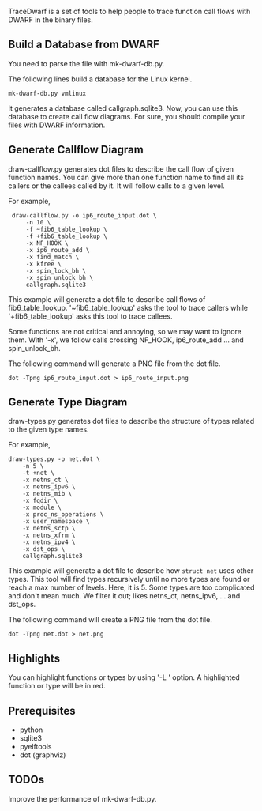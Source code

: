 TraceDwarf is a set of tools to help people to trace function call flows
with DWARF in the binary files.

## Build a Database from DWARF
You need to parse the file with mk-dwarf-db.py.

The following lines build a database for the Linux kernel.

    mk-dwarf-db.py vmlinux

It generates a database called callgraph.sqlite3.  Now, you can use
this database to create call flow diagrams.  For sure, you should
compile your files with DWARF information.

## Generate Callflow Diagram
draw-callflow.py generates dot files to describe the call flow of
given function names.  You can give more than one function name to
find all its callers or the callees called by it.  It will follow
calls to a given level.

For example,

     draw-callflow.py -o ip6_route_input.dot \
         -n 10 \
         -f ~fib6_table_lookup \
         -f +fib6_table_lookup \
         -x NF_HOOK \
         -x ip6_route_add \
         -x find_match \
         -x kfree \
         -x spin_lock_bh \
         -x spin_unlock_bh \
         callgraph.sqlite3

This example will generate a dot file to describe call flows of
fib6_table_lookup.  '~fib6_table_lookup' asks the tool to trace callers
while '+fib6_table_lookup' asks this tool to trace callees.

Some functions are not critical and annoying, so we may want to
ignore them.  With '-x', we follow calls crossing NF_HOOK,
ip6_route_add ... and spin_unlock_bh.

The following command will generate a PNG file from the dot file.

    dot -Tpng ip6_route_input.dot > ip6_route_input.png

## Generate Type Diagram
draw-types.py generates dot files to describe the structure of types
related to the given type names.

For example,

    draw-types.py -o net.dot \
        -n 5 \
        -t +net \
        -x netns_ct \
        -x netns_ipv6 \
        -x netns_mib \
        -x fqdir \
        -x module \
        -x proc_ns_operations \
        -x user_namespace \
        -x netns_sctp \
        -x netns_xfrm \
        -x netns_ipv4 \
        -x dst_ops \
        callgraph.sqlite3

This example will generate a dot file to describe how `struct net`
uses other types.  This tool will find types recursively until no more
types are found or reach a max number of levels.  Here, it is 5.  Some
types are too complicated and don't mean much.  We filter it out;
likes netns_ct, netns_ipv6, ... and dst_ops.

The following command will create a PNG file from the dot file.

    dot -Tpng net.dot > net.png

## Highlights
You can highlight functions or types by using '-L <symbol>' option.
A highlighted function or type will be in red.

## Prerequisites

 - python
 - sqlite3
 - pyelftools
 - dot (graphviz)

## TODOs
Improve the performance of mk-dwarf-db.py.
